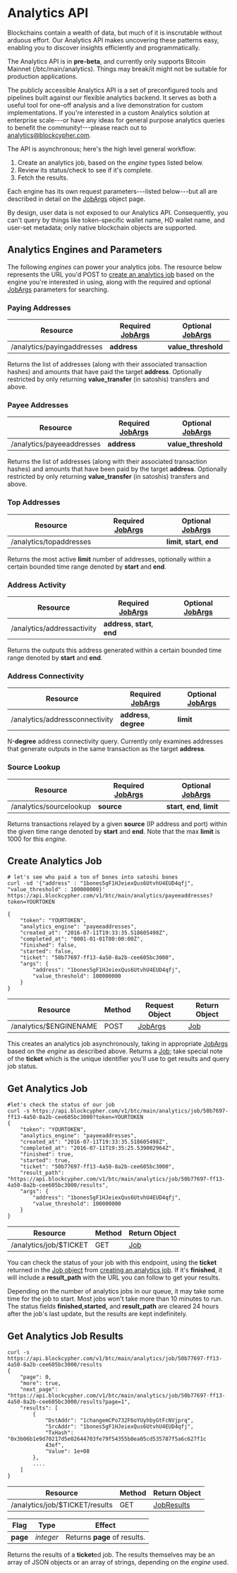 # Analytics API

Blockchains contain a wealth of data, but much of it is inscrutable without arduous effort. Our Analytics API makes uncovering these patterns easy, enabling you to discover insights efficiently and programmatically.

<aside class="warning">
The Analytics API is in <strong>pre-beta</strong>, and currently only supports Bitcoin Mainnet (/btc/main/analytics). Things may break/it might not be suitable for production applications.
</aside>

The publicly accessible Analytics API is a set of preconfigured tools and pipelines built against our flexible analytics backend. It serves as both a useful tool for one-off analysis and a live demonstration for custom implementations. If you're interested in a custom Analytics solution at enterprise scale---or have any ideas for general purpose analytics queries to benefit the community!---please reach out to [analytics@blockcypher.com](mailto:analytics@blockcypher.com).

The API is asynchronous; here's the high level general workflow:

1. Create an analytics job, based on the *engine* types listed below.
1. Review its status/check to see if it's complete.
1. Fetch the results.

Each engine has its own request parameters---listed below---but all are described in detail on the [JobArgs](#jobargs) object page.

<aside class="notice">
By design, user data is not exposed to our Analytics API. Consequently, you can't query by things like token-specific wallet name, HD wallet name, and user-set metadata; only native blockchain objects are supported.
</aside>

## Analytics Engines and Parameters

The following *engines* can power your analytics jobs. The resource below represents the URL you'd POST to [create an analytics job](#create-analytics-job) based on the engine you're interested in using, along with the required and optional [JobArgs](#jobargs) parameters for searching.

### Paying Addresses

Resource | Required [JobArgs](#jobargs) | Optional [JobArgs](#jobargs)
-------- | ---------------------------- | ----------------------------
/analytics/payingaddresses | **address** | **value_threshold**

Returns the list of addresses (along with their associated transaction hashes) and amounts that have paid the target **address**. Optionally restricted by only returning **value_transfer** (in satoshis) transfers and above.

### Payee Addresses

Resource | Required [JobArgs](#jobargs) | Optional [JobArgs](#jobargs)
-------- | ---------------------------- | ----------------------------
/analytics/payeeaddresses | **address** | **value_threshold**

Returns the list of addresses (along with their associated transaction hashes) and amounts that have been paid by the target **address**. Optionally restricted by only returning **value_transfer** (in satoshis) transfers and above.

### Top Addresses

Resource | Required [JobArgs](#jobargs) | Optional [JobArgs](#jobargs)
-------- | ---------------------------- | ----------------------------
/analytics/topaddresses | | **limit**, **start**, **end**

Returns the most active **limit** number of addresses, optionally within a certain bounded time range denoted by **start** and **end**.

### Address Activity

Resource | Required [JobArgs](#jobargs) | Optional [JobArgs](#jobargs)
-------- | ---------------------------- | ----------------------------
/analytics/addressactivity | **address**, **start**, **end** |

Returns the outputs this address generated within a certain bounded time range denoted by **start** and **end**.

### Address Connectivity

Resource | Required [JobArgs](#jobargs) | Optional [JobArgs](#jobargs)
-------- | ---------------------------- | ----------------------------
/analytics/addressconnectivity | **address**, **degree** | **limit**

N-**degree** address connectivity query. Currently only examines addresses that generate outputs in the same transaction as the target **address**.

### Source Lookup

Resource | Required [JobArgs](#jobargs) | Optional [JobArgs](#jobargs)
-------- | ---------------------------- | ----------------------------
/analytics/sourcelookup | **source** | **start**, **end**, **limit**

Returns transactions relayed by a given **source** (IP address and port) within the given time range denoted by **start** and **end**. Note that the max **limit** is 1000 for this *engine.*

## Create Analytics Job

```shell
# let's see who paid a ton of bones into satoshi bones
curl -sd '{"address" : "1bones5gF1HJeiexQus6UtvhU4EUD4qfj", "value_threshold" : 100000000}' https://api.blockcypher.com/v1/btc/main/analytics/payeeaddresses?token=YOURTOKEN

{
    "token": "YOURTOKEN",
    "analytics_engine": "payeeaddresses",
    "created_at": "2016-07-11T19:33:35.518605498Z",
    "completed_at": "0001-01-01T00:00:00Z",
    "finished": false,
    "started": false,
    "ticket": "50b77697-ff13-4a50-8a2b-cee605bc3000",
    "args": {
        "address": "1bones5gF1HJeiexQus6UtvhU4EUD4qfj",
        "value_threshold": 100000000
    }
}

```

Resource | Method | Request Object | Return Object
-------- | ------ | -------------- | -------------
/analytics/$ENGINENAME | POST | [JobArgs](#jobargs) | [Job](#job)

This creates an analytics job asynchronously, taking in appropriate [JobArgs](#jobargs) based on the *engine* as described above. Returns a [Job](#job); take special note of the **ticket** which is the unique identifier you'll use to get results and query job status.

## Get Analytics Job

```shell
#let's check the status of our job
curl -s https://api.blockcypher.com/v1/btc/main/analytics/job/50b7697-ff13-4a50-8a2b-cee605bc3000?token=YOURTOKEN
{
    "token": "YOURTOKEN",
    "analytics_engine": "payeeaddresses",
    "created_at": "2016-07-11T19:33:35.518605498Z",
    "completed_at": "2016-07-11T19:35:25.539002964Z",
    "finished": true,
    "started": true,
    "ticket": "50b77697-ff13-4a50-8a2b-cee605bc3000",
    "result_path": "https://api.blockcypher.com/v1/btc/main/analytics/job/50b77697-ff13-4a50-8a2b-cee605bc3000/results",
    "args": {
        "address": "1bones5gF1HJeiexQus6UtvhU4EUD4qfj",
        "value_threshold": 100000000
    }
}
```

Resource | Method | Return Object
-------- | ------ | -------------
/analytics/job/$TICKET | GET | [Job](#job)

You can check the status of your job with this endpoint, using the **ticket** returned in the [Job object](#job) from [creating an analytics job](#create-analytics-job). If it's **finished**, it will include a **result_path** with the URL you can follow to get your results.

<aside class="notice">
Depending on the number of analytics jobs in our queue, it may take some time for the job to start. Most jobs won't take more than 10 minutes to run. The status fields <strong>finished,started,</strong> and <strong>result_path</strong> are cleared 24 hours after the job's last update, but the results are kept indefinitely.
</aside>

## Get Analytics Job Results

```shell
curl -s https://api.blockcypher.com/v1/btc/main/analytics/job/50b77697-ff13-4a50-8a2b-cee605bc3000/results
{
    "page": 0,
    "more": true,
    "next_page": "https://api.blockcypher.com/v1/btc/main/analytics/job/50b77697-ff13-4a50-8a2b-cee605bc3000/results?page=1",
    "results": [
        {
            "DstAddr": "1changemCPo732F6oYUyhbyGtFcNVjprq",
            "SrcAddr": "1bones5gF1HJeiexQus6UtvhU4EUD4qfj",
            "TxHash": "0x3b06b1e9d70217d5e02644703fe79f54355b0ea05cd535787f5a6c627f1c
            43ef",
            "Value": 1e+08
        },
        ....
    ]
}
```

Resource | Method | Return Object
-------- | ------ | -------------
/analytics/job/$TICKET/results | GET | [JobResults](#jobresults)

Flag | Type | Effect
---- | ---- | ------
**page** | *integer* | Returns **page** of results.

Returns the results of a **ticket**ed job. The results themselves may be an array of JSON objects or an array of strings, depending on the *engine* used.
